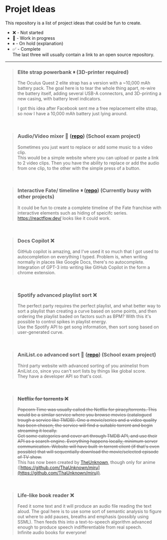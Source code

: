 
# Projet Ideas  
This repository is a list of project ideas that could be fun to create.  
 - ❌ - Not started  
 - 🚧 - Work in progress  
 - ⏸ - On hold (explanation)  
 - ✅ - Complete  
The last three will usually contain a link to an open source repository.
  
---
  
> ### Elite strap powerbank ⏸ (3D-printer required)  
> The Oculus Quest 2 elite strap has a version with a ~10,000 mAh battery pack. The goal here is to tear the whole thing apart, re-wire the battery itself, adding several USB-A connectors, and 3D-printing a new casing, with battery level indicators.  
>   
> I got this idea after Facebook sent me a free replacement elite strap, so now I have a 10,000 mAh battery just lying around.  
  
  <br/>
  
> ### Audio/Video mixer 🚧 ([repo](https://github.com/TheColorman/audio-replacer)) (School exam project)  
> Sometimes you just want to replace or add some music to a video clip.  
> This would be a simple website where you can upload or paste a link to 2 video clips. Then you have the ability to replace or add the audio from one clip, to the other with the simple press of a button. 
  
  <br/>
  
> ### Interactive Fate/ timeline ⏸ ([repo](https://github.com/TheColorman/Fate-Timeline)) (Currently busy with other projects)  
> It could be fun to create a complete timeline of the Fate franchise with interactive elements such as hiding of speicifc series.  
> https://reactflow.dev/ looks like it could work.  
  
  <br/>
  
> ### Docs Copilot ❌  
> GitHub copilot is amazing, and I've used it so much that I got used to autocompletion on everything I typed. Problem is, when writing normally in places like Google Docs, there's no autocomplete.  
> Integration of GPT-3 into writing like GitHub Copilot in the form a chrome extension.  
  
  <br/>  
  
> ### Spotify advanced playlist sort ❌  
> The perfect party requires the perfect playlist, and what better way to sort a playlist than creating a curve based on some points, and then ordering the playlist baded on factors such as BPM? With this it's possible to control spikes in playlist energy.    
> Use the Spotify API to get song information, then sort song based on user-generated curve.  
  
  <br/>

> ### AniList.co advanced sort 🚧 ([repo](https://github.com/TheColorman/anilist-plus)) (School exam project)  
> Third party website with advanced sorting of you animelist from AniList.co, since you can't sort lists by things like global score.  
> They have a developer API so that's cool.  
  
  <br/>

> ### ~~Netflix for torrents ❌~~  
> ~~Popcorn Time was usually called the Netflix for piracy/torrents. This would be a similar service where you browse movies (catalogued trough a service like TMDB). One a movie/series and a video quality has been chosen, the service will find a suitable torrent and begin streaming it locally.~~  
> ~~Get some categories and cover art through TMDB API, and use their API as a search engine. Everything happens locally, minimum server communication. Website will have built-in torrent client (if that's even possible) that will sequentially download the movie/selected episode of TV show.~~  
> This has now been created by [TheUnknown](https://github.com/ThaUnknown), though only for anime ([https://github.com/ThaUnknown/miru](https://github.com/ThaUnknown/miru)).  
  
  <br/>

> ### Life-like book reader ❌  
> Feed it some text and it will produce an audio file reading the text aloud. The goal here is to use some sort of semantic analysis to figure out where to add pauses, breaths and emphasis (possibly using SSML). Then feeds this into a text-to-speech algorithm advanced enough to produce speech indifferentiable from real speech.  
> Infinite audio books for everyone!  